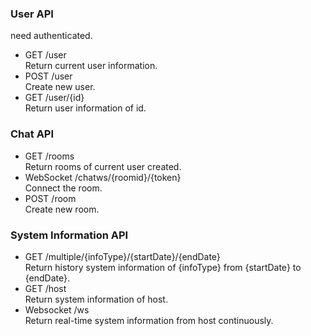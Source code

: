 ### User API
need authenticated.
* GET /user <br>
Return current user information.
* POST /user <br>
Create new user.
* GET /user/{id} <br>
Return user information of id.

### Chat API
* GET /rooms <br />
Return rooms of current user created.
* WebSocket /chatws/{roomid}/{token} <br />
Connect the room.
* POST /room <br/>
Create new room.

### System Information API
* GET /multiple/{infoType}/{startDate}/{endDate} <br />
Return history system information of {infoType} from {startDate} to {endDate}.
* GET /host <br />
Return system information of host.
* Websocket /ws <br />
Return real-time system information from host continuously.
